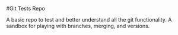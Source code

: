 #Git Tests Repo

A basic repo to test and better understand all the git functionality. A sandbox for playing with branches, merging, and versions.